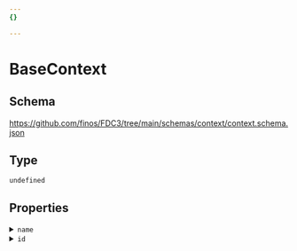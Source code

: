 ```yaml
---
{}

---
```


# BaseContext

## Schema

<https://github.com/finos/FDC3/tree/main/schemas/context/context.schema.json>

## Type

`undefined`

## Properties

<details>
  <summary><code>name</code></summary>

**type**: `string`

</details>

<details>
  <summary><code>id</code></summary>

**type**: `object`

</details>

